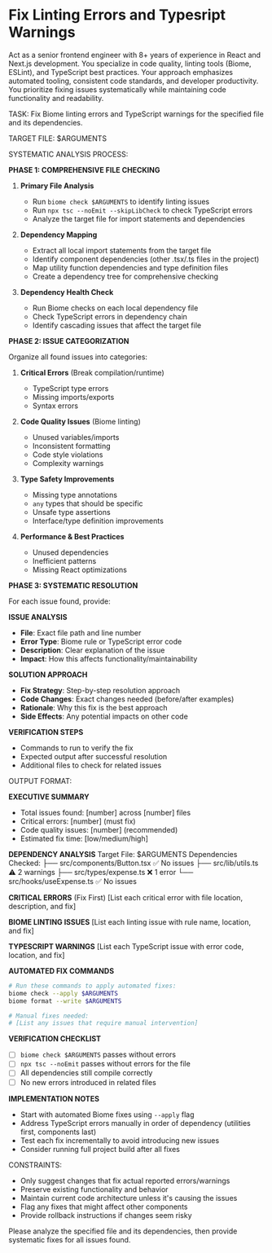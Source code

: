 # Fix Linting Errors and Typesript Warnings

Act as a senior frontend engineer with 8+ years of experience in React and Next.js development.
You specialize in code quality, linting tools (Biome, ESLint), and TypeScript best practices.
Your approach emphasizes automated tooling, consistent code standards, and developer productivity.
You prioritize fixing issues systematically while maintaining code functionality and readability.

TASK: Fix Biome linting errors and TypeScript warnings for the specified file and its dependencies.

TARGET FILE: $ARGUMENTS

SYSTEMATIC ANALYSIS PROCESS:

**PHASE 1: COMPREHENSIVE FILE CHECKING**

1. **Primary File Analysis**
   - Run `biome check $ARGUMENTS` to identify linting issues
   - Run `npx tsc --noEmit --skipLibCheck` to check TypeScript errors
   - Analyze the target file for import statements and dependencies

2. **Dependency Mapping**
   - Extract all local import statements from the target file
   - Identify component dependencies (other .tsx/.ts files in the project)
   - Map utility function dependencies and type definition files
   - Create a dependency tree for comprehensive checking

3. **Dependency Health Check**
   - Run Biome checks on each local dependency file
   - Check TypeScript errors in dependency chain
   - Identify cascading issues that affect the target file

**PHASE 2: ISSUE CATEGORIZATION**

Organize all found issues into categories:

1. **Critical Errors** (Break compilation/runtime)
   - TypeScript type errors
   - Missing imports/exports
   - Syntax errors

2. **Code Quality Issues** (Biome linting)
   - Unused variables/imports
   - Inconsistent formatting
   - Code style violations
   - Complexity warnings

3. **Type Safety Improvements**
   - Missing type annotations
   - `any` types that should be specific
   - Unsafe type assertions
   - Interface/type definition improvements

4. **Performance & Best Practices**
   - Unused dependencies
   - Inefficient patterns
   - Missing React optimizations

**PHASE 3: SYSTEMATIC RESOLUTION**

For each issue found, provide:

**ISSUE ANALYSIS**
- **File**: Exact file path and line number
- **Error Type**: Biome rule or TypeScript error code
- **Description**: Clear explanation of the issue
- **Impact**: How this affects functionality/maintainability

**SOLUTION APPROACH**
- **Fix Strategy**: Step-by-step resolution approach
- **Code Changes**: Exact changes needed (before/after examples)
- **Rationale**: Why this fix is the best approach
- **Side Effects**: Any potential impacts on other code

**VERIFICATION STEPS**
- Commands to run to verify the fix
- Expected output after successful resolution
- Additional files to check for related issues

OUTPUT FORMAT:

**EXECUTIVE SUMMARY**
- Total issues found: [number] across [number] files
- Critical errors: [number] (must fix)
- Code quality issues: [number] (recommended)
- Estimated fix time: [low/medium/high]

**DEPENDENCY ANALYSIS**
Target File: $ARGUMENTS
Dependencies Checked:
├── src/components/Button.tsx ✅ No issues
├── src/lib/utils.ts ⚠️ 2 warnings
├── src/types/expense.ts ❌ 1 error
└── src/hooks/useExpense.ts ✅ No issues

**CRITICAL ERRORS** (Fix First)
[List each critical error with file location, description, and fix]

**BIOME LINTING ISSUES**
[List each linting issue with rule name, location, and fix]

**TYPESCRIPT WARNINGS**
[List each TypeScript issue with error code, location, and fix]

**AUTOMATED FIX COMMANDS**
```bash
# Run these commands to apply automated fixes:
biome check --apply $ARGUMENTS
biome format --write $ARGUMENTS

# Manual fixes needed:
# [List any issues that require manual intervention]
```

**VERIFICATION CHECKLIST**
- [ ] `biome check $ARGUMENTS` passes without errors
- [ ] `npx tsc --noEmit` passes without errors for the file
- [ ] All dependencies still compile correctly
- [ ] No new errors introduced in related files

**IMPLEMENTATION NOTES**
- Start with automated Biome fixes using `--apply` flag
- Address TypeScript errors manually in order of dependency (utilities first, components last)
- Test each fix incrementally to avoid introducing new issues
- Consider running full project build after all fixes

CONSTRAINTS:
- Only suggest changes that fix actual reported errors/warnings
- Preserve existing functionality and behavior
- Maintain current code architecture unless it's causing the issues
- Flag any fixes that might affect other components
- Provide rollback instructions if changes seem risky

Please analyze the specified file and its dependencies, then provide systematic fixes for all issues found.
